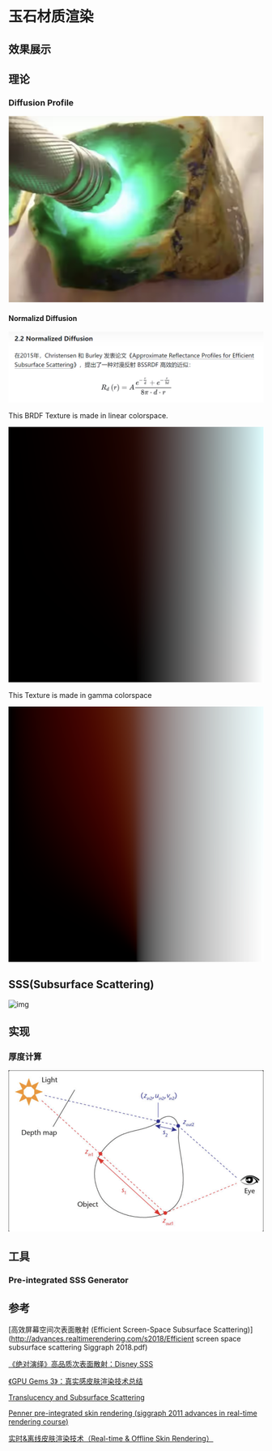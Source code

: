 # 玉石材质渲染

## 效果展示





## 理论



### Diffusion Profile



![image-20240409203707382](https://raw.githubusercontent.com/eatdreamcat/PicGo-01/main/image-20240409203707382.png)



#### Normalizd Diffusion



![image-20240409212059262](https://raw.githubusercontent.com/eatdreamcat/PicGo-01/main/image-20240409212059262.png)





This BRDF Texture is made in linear colorspace.

![pre-integrated linear](https://raw.githubusercontent.com/eatdreamcat/PicGo-01/main/pre-integrated%20linear.webp)

This Texture is made in gamma colorspace

![diffusescatteringonring_gamma1024](https://raw.githubusercontent.com/eatdreamcat/PicGo-01/main/diffusescatteringonring_gamma1024.png)

## SSS(Subsurface Scattering)



![img](https://raw.githubusercontent.com/eatdreamcat/PicGo-01/main/63edaaef1cd7f36b27248dbe_%E5%8A%A8%E7%94%BB%20(1).gif)





## 实现





### 厚度计算



![image-20240409201551058](https://raw.githubusercontent.com/eatdreamcat/PicGo-01/main/image-20240409201551058.png)





## 工具





### Pre-integrated SSS Generator



















## 参考

[高效屏幕空间次表面散射 (Efficient Screen-Space Subsurface Scattering)](http://advances.realtimerendering.com/s2018/Efficient screen space subsurface scattering Siggraph 2018.pdf) 

[《绝对演绎》高品质次表面散射：Disney SSS](https://zhuanlan.zhihu.com/p/523611327)

[《GPU Gems 3》：真实感皮肤渲染技术总结](https://zhuanlan.zhihu.com/p/42433792)

[Translucency and Subsurface Scattering](https://renderman.pixar.com/resources/RenderMan_20/subsurface.html)

[Penner pre-integrated skin rendering (siggraph 2011 advances in real-time rendering course)](https://www.slideshare.net/leegoonz/penner-preintegrated-skin-rendering-siggraph-2011-advances-in-realtime-rendering-course)

[实时&离线皮肤渲染技术（Real-time & Offline Skin Rendering）](https://www.cnblogs.com/KillerAery/p/15719431.html)